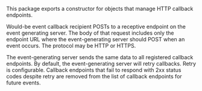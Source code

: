 This package exports a constructor for objects that manage HTTP callback endpoints.

Would-be event callback recipient POSTs to a receptive endpoint on the event generating server. The body of that request includes only the endpoint URL where the event-generating server should POST when an event occurs. The protocol may be HTTP or HTTPS.

The event-generating server sends the same data to all registered callback endpoints. By default, the event-generating server will retry callbacks. Retry is configurable. Callback endpoints that fail to respond with 2xx status codes despite retry are removed from the list of callback endpoints for future events.
